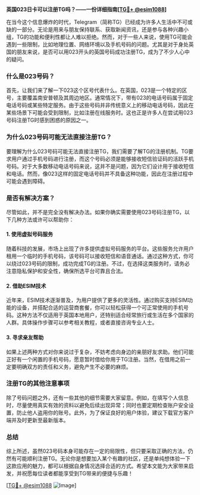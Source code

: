 **英国023日卡可以注册TG吗？——一份详细指南[[TG💪+ @esim1088](https://t.me/s/esim1088)]**

在当今这个信息爆炸的时代，Telegram（简称TG）已经成为许多人生活中不可或缺的一部分。无论是用来与朋友保持联系、获取新闻资讯，还是参与各种兴趣小组，TG的功能和便利性都让人难以拒绝。然而，对于一些人来说，使用TG可能会遇到一些限制，比如地理位置、网络环境以及手机号码的问题。尤其是对于身处英国的朋友来说，是否可以用023开头的英国号码成功注册TG，成为了不少人心中的疑问。

### 什么是023号码？

首先，让我们来了解一下023这个区号代表什么。在英国，023是一个特定的区号，主要覆盖南安普顿及其周边地区。通常情况下，带有023的电话号码属于固定电话号码或某些特定服务。由于这些号码并非传统意义上的移动电话号码，因此在某些场景下可能会受到限制，比如注册在线服务时。这也正是许多人在尝试用023号码注册TG时感到困惑的原因之一。

### 为什么023号码可能无法直接注册TG？

要理解为什么023号码可能无法直接注册TG，我们需要了解TG的注册机制。TG要求用户通过手机号码进行注册，而这个号码必须是能够接收短信验证码的活跃手机号码。对于大多数移动电话号码来说，这并不是问题，因为它们设计用于接收短信和电话。然而，像023这样的固定电话号码并不具备这种功能，因此在注册过程中可能会遇到障碍。

### 是否有解决方案？

尽管如此，并不是完全没有解决办法。如果你确实需要使用023号码注册TG，以下几种方法或许可以帮助你：

#### 1. 使用虚拟号码服务

随着科技的发展，市场上出现了许多提供虚拟号码服务的平台。这些服务允许用户租用一个临时的手机号码，该号码可以接收短信和语音通话。通过这种方式，你可以绕过023号码的限制，成功完成TG的注册。不过，在选择这类服务时，请务必注意隐私保护和安全性，确保所选平台可靠且合法。

#### 2. 借助ESIM技术

近年来，ESIM技术逐渐普及，为用户提供了更多的灵活性。通过购买支持ESIM功能的设备，并搭配合适的运营商套餐，你可以轻松获得一个可正常使用的手机号码。这种方法不仅适用于英国本地用户，还特别适合经常旅行或生活在多个国家的人群。具体操作步骤可以参考相关教程，或者直接咨询专业人士。

#### 3. 寻求亲友帮助

如果上述两种方式对你来说过于复杂，不妨考虑向身边的亲朋好友求助。他们可能正好有一个闲置的手机号码，愿意暂时借给你用于TG注册。当然，在借用之前一定要明确双方的责任和义务，避免产生不必要的麻烦。

### 注册TG的其他注意事项

除了号码问题之外，还有一些其他的细节需要大家留意。例如，在填写个人信息时，尽量使用真实有效的资料以避免后续出现异常；同时也要定期检查账户安全设置，防止他人盗用你的账号。此外，为了保证良好的用户体验，建议下载官方客户端并及时更新至最新版本。

### 总结

综上所述，虽然023号码本身可能存在一定的局限性，但只要采取正确的方法，仍然有可能顺利注册TG。无论你是想要加入某个有趣的社区，还是单纯想体验一下这款应用的魅力，都可以根据自身情况选择合适的方式。希望本文能为大家带来启发，并祝愿每位读者都能享受到TG带来的便捷与乐趣！

[[TG💪+ @esim1088](https://t.me/s/esim1088) ![Image](https://i.postimg.cc/4NQfJmqS/Snipaste-2025-05-13-00-14-12.png)]